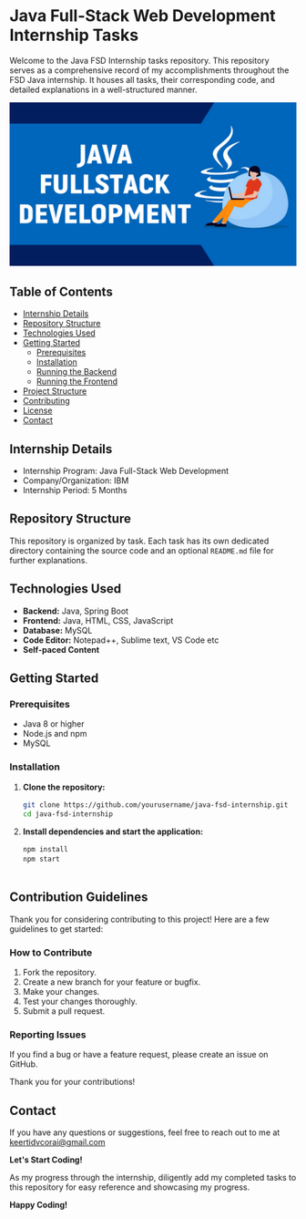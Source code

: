 # Java Full-Stack Web Development Internship Tasks


Welcome to the Java FSD Internship tasks repository. This repository serves as a comprehensive record of my accomplishments throughout the FSD Java internship. It houses all tasks, their corresponding code, and detailed explanations in a well-structured manner.

![Java FSD](java.jpeg)

## Table of Contents

- [Internship Details](#internship-details)
- [Repository Structure](#repository-structure)
- [Technologies Used](#technologies-used)
- [Getting Started](#getting-started)
  - [Prerequisites](#prerequisites)
  - [Installation](#installation)
  - [Running the Backend](#running-the-backend)
  - [Running the Frontend](#running-the-frontend)
- [Project Structure](#project-structure)
- [Contributing](#contributing)
- [License](#license)
- [Contact](#contact)

## Internship Details

- Internship Program: Java Full-Stack Web Development
- Company/Organization: IBM
- Internship Period: 5 Months

## Repository Structure

This repository is organized by task. Each task has its own dedicated directory containing the source code and an optional `README.md` file for further explanations.


## Technologies Used

- **Backend:** Java, Spring Boot
- **Frontend:** Java, HTML, CSS, JavaScript
- **Database:** MySQL
- **Code Editor:** Notepad++, Sublime text, VS Code etc
- **Self-paced Content**

## Getting Started

### Prerequisites

- Java 8 or higher
- Node.js and npm
- MySQL

### Installation

1. **Clone the repository:**

   ```bash
   git clone https://github.com/yourusername/java-fsd-internship.git
   cd java-fsd-internship

2. **Install dependencies and start the application:**

    ```bash
    npm install
    npm start



## Contribution Guidelines

Thank you for considering contributing to this project! Here are a few guidelines to get started:

### How to Contribute

1. Fork the repository.
2. Create a new branch for your feature or bugfix.
3. Make your changes.
4. Test your changes thoroughly.
5. Submit a pull request.

### Reporting Issues

If you find a bug or have a feature request, please create an issue on GitHub.

Thank you for your contributions!

## Contact
If you have any questions or suggestions, feel free to reach out to me at keertidvcorai@gmail.com

**Let's Start Coding!**

As my progress through the internship, diligently add my completed tasks to this repository for easy reference and showcasing my progress.

**Happy Coding!**